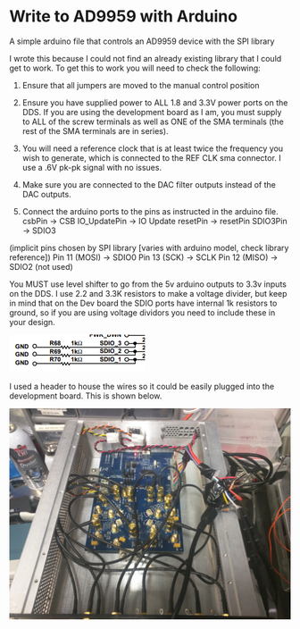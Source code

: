 # Write to AD9959 with Arduino
A simple arduino file that controls an AD9959 device with the SPI library

I wrote this because I could not find an already existing library that I could get to work.
To get this to work you will need to check the following:

1. Ensure that all jumpers are moved to the manual control position

2. Ensure you have supplied power to ALL 1.8 and 3.3V power ports on the DDS. If you are using the development board as I am, you must supply to ALL of the screw terminals as well as ONE of the SMA terminals (the rest of the SMA terminals are in series).

3. You will need a reference clock that is at least twice the frequency you wish to generate, which is connected to the REF CLK sma connector. I use a .6V pk-pk signal with no issues.

4. Make sure you are connected to the DAC filter outputs instead of the DAC outputs.

5. Connect the arduino ports to the pins as instructed in the arduino file.
  csbPin -> CSB
  IO_UpdatePin -> IO Update
  resetPin -> resetPin
  SDIO3Pin -> SDIO3
  
(implicit pins chosen by SPI library [varies with arduino model, check library reference])
  Pin 11 (MOSI) -> SDIO0
  Pin 13 (SCK) ->  SCLK
  Pin 12 (MISO) -> SDIO2 (not used)
  
You MUST use level shifter to go from the 5v arduino outputs to 3.3v inputs on the DDS. I use 2.2 and 3.3K resistors to make a voltage divider, but keep in mind that on the Dev board the SDIO ports have internal 1k resistors to ground, so if you are using voltage dividors you need to include these in your design.

![alt text](https://github.com/nkschlos/Write-to-AD9959-with-Arduino/blob/master/1kresistors.PNG?raw=true)

I used a header to house the wires so it could be easily plugged into the development board. This is shown below.

![alt text](https://github.com/nkschlos/Write-to-AD9959-with-Arduino/blob/master/IMG_20190108_124642.jpg?raw=true)
